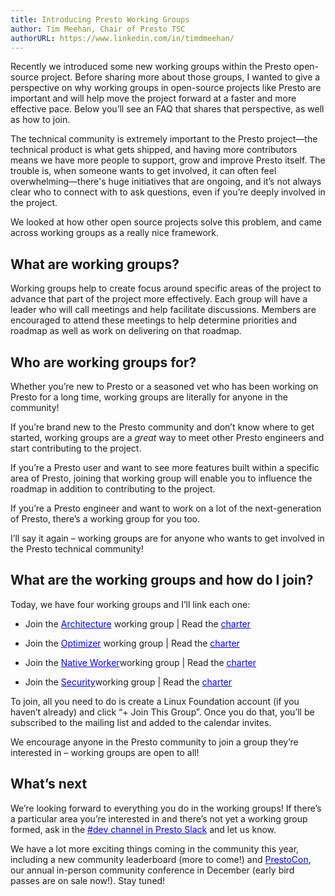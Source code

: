 ```yaml
---
title: Introducing Presto Working Groups
author: Tim Meehan, Chair of Presto TSC
authorURL: https://www.linkedin.com/in/timdmeehan/
---
```


Recently we introduced some new working groups within the Presto open-source project. Before sharing more about those groups, I wanted to give a perspective on why working groups in open-source projects like Presto are important and will help move the project forward at a faster and more effective pace. Below you’ll see an FAQ that shares that perspective, as well as how to join. 
<!--truncate-->
The technical community is extremely important to the Presto project—the technical product is what gets shipped, and having more contributors means we have more people to support, grow and improve Presto itself. The trouble is, when someone wants to get involved, it can often feel overwhelming—there's huge initiatives that are ongoing, and it’s not always clear who to connect with to ask questions, even if you’re deeply involved in the project. 

We looked at how other open source projects solve this problem, and came across working groups as a really nice framework. 

## What are working groups? 
Working groups help to create focus around specific areas of the project to advance that part of the project more effectively. Each group will have a leader who will call meetings and help facilitate discussions. Members are encouraged to attend these meetings to help determine priorities and roadmap as well as work on delivering on that roadmap. 

## Who are working groups for? 
Whether you’re new to Presto or a seasoned vet who has been working on Presto for a long time, working groups are literally for anyone in the community!  

If you’re brand new to the Presto community and don’t know where to get started, working groups are a *great* way to meet other Presto engineers and start contributing to the project. 

If you’re a Presto user and want to see more features built within a specific area of Presto, joining that working group will enable you to influence the roadmap in addition to contributing to the project. 

If you’re a Presto engineer and want to work on a lot of the next-generation of Presto, there’s a working group for you too.  

I’ll say it again – working groups are for anyone who wants to get involved in the Presto technical community! 

## What are the working groups and how do I join? 
Today, we have four working groups and I’ll link each one: 

- Join the <a href="https://lists.prestodb.io/g/architecture-wg" style="color:blue;">Architecture</a> working group | Read the <a href="https://github.com/prestodb/tsc/blob/master/working-groups/architecture-wg.md" style="color:blue;">charter</a> 

- Join the <a href="https://lists.prestodb.io/g/optimizer-wg" style="color:blue;">Optimizer</a> working group | Read the <a href="https://github.com/prestodb/tsc/blob/master/working-groups/optimizer-wg.md" style="color:blue;">charter</a> 

- Join the <a href="https://lists.prestodb.io/g/native-worker-wg" style="color:blue;">Native Worker</a>working group | Read the <a href="https://github.com/prestodb/tsc/blob/master/working-groups/native-worker-wg.md" style="color:blue;">charter</a> 

- Join the <a href="https://lists.prestodb.io/g/presto-security-wg" style="color:blue;">Security</a>working group | Read the <a href="https://github.com/prestodb/tsc/blob/master/working-groups/security-wg.md" style="color:blue;">charter</a> 

To join, all you need to do is create a Linux Foundation account (if you haven’t already) and click “+ Join This Group”. Once you do that, you’ll be subscribed to the mailing list and added to the calendar invites. 

We encourage anyone in the Presto community to join a group they’re interested in – working groups are open to all! 

## What’s next 

We’re looking forward to everything you do in the working groups! If there’s a particular area you’re interested in and there’s not yet a working group formed, ask in the <a href="https://communityinviter.com/apps/prestodb/prestodb" style="color:blue;">#dev channel in Presto Slack</a> and let us know. 

We have a lot more exciting things coming in the community this year, including a new community leaderboard (more to come!) and <a href="https://events.linuxfoundation.org/prestocon/" style="color:blue;">PrestoCon</a>, our annual in-person community conference in December (early bird passes are on sale now!). Stay tuned! 